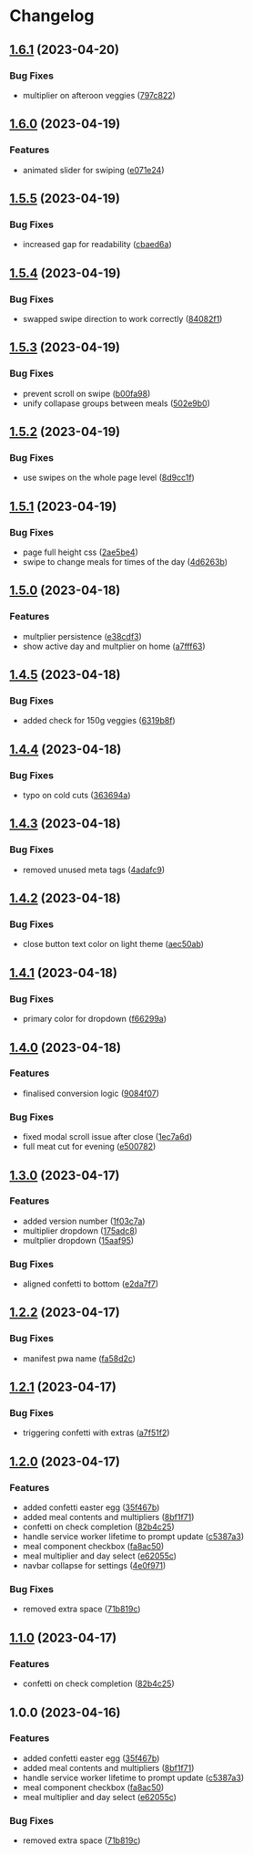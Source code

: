 # Changelog

## [1.6.1](https://github.com/opazupa/cracker-app/compare/v1.6.0...v1.6.1) (2023-04-20)


### Bug Fixes

* multiplier on afteroon veggies ([797c822](https://github.com/opazupa/cracker-app/commit/797c8222a5a4218af30be8fc9e3d89baca492ccc))

## [1.6.0](https://github.com/opazupa/cracker-app/compare/v1.5.5...v1.6.0) (2023-04-19)


### Features

* animated slider for swiping ([e071e24](https://github.com/opazupa/cracker-app/commit/e071e24732a77feef80b5f632e0f88c3786d4b0d))

## [1.5.5](https://github.com/opazupa/cracker-app/compare/v1.5.4...v1.5.5) (2023-04-19)


### Bug Fixes

* increased gap for readability ([cbaed6a](https://github.com/opazupa/cracker-app/commit/cbaed6af74dfae7fba1572fac51ac34048a0138b))

## [1.5.4](https://github.com/opazupa/cracker-app/compare/v1.5.3...v1.5.4) (2023-04-19)


### Bug Fixes

* swapped swipe direction to work correctly ([84082f1](https://github.com/opazupa/cracker-app/commit/84082f14c4dc37c7398c0f8a84ce07c2a07f836c))

## [1.5.3](https://github.com/opazupa/cracker-app/compare/v1.5.2...v1.5.3) (2023-04-19)


### Bug Fixes

* prevent scroll on swipe ([b00fa98](https://github.com/opazupa/cracker-app/commit/b00fa98cb2ec34e873dff0d4e8913b023a17ea18))
* unify collapase groups between meals ([502e9b0](https://github.com/opazupa/cracker-app/commit/502e9b06b9ca689dfa33005995a6805a943fe3fe))

## [1.5.2](https://github.com/opazupa/cracker-app/compare/v1.5.1...v1.5.2) (2023-04-19)


### Bug Fixes

* use swipes on the whole page level ([8d9cc1f](https://github.com/opazupa/cracker-app/commit/8d9cc1f944ce9a217ac0016ccd572036482c8a82))

## [1.5.1](https://github.com/opazupa/cracker-app/compare/v1.5.0...v1.5.1) (2023-04-19)


### Bug Fixes

* page full height css ([2ae5be4](https://github.com/opazupa/cracker-app/commit/2ae5be40e8c6b37d4e4ef2b6398d80958bd21b54))
* swipe to change meals for times of the day ([4d6263b](https://github.com/opazupa/cracker-app/commit/4d6263bd523b9abbcdbb7169d956b5b0b3713ac0))

## [1.5.0](https://github.com/opazupa/cracker-app/compare/v1.4.5...v1.5.0) (2023-04-18)


### Features

* multplier persistence ([e38cdf3](https://github.com/opazupa/cracker-app/commit/e38cdf3c1dc406601b45d1587146323de8c3c0b5))
* show active day and multplier on home ([a7fff63](https://github.com/opazupa/cracker-app/commit/a7fff63cff0522c6d61cf4c3e271ed15e5194e7a))

## [1.4.5](https://github.com/opazupa/cracker-app/compare/v1.4.4...v1.4.5) (2023-04-18)


### Bug Fixes

* added check for 150g veggies ([6319b8f](https://github.com/opazupa/cracker-app/commit/6319b8f19a0c69803c52fc537225becc11a0f1c9))

## [1.4.4](https://github.com/opazupa/cracker-app/compare/v1.4.3...v1.4.4) (2023-04-18)


### Bug Fixes

* typo on cold cuts ([363694a](https://github.com/opazupa/cracker-app/commit/363694a71be6431e01bbf846bdfb34889d5d28ca))

## [1.4.3](https://github.com/opazupa/cracker-app/compare/v1.4.2...v1.4.3) (2023-04-18)


### Bug Fixes

* removed unused meta tags ([4adafc9](https://github.com/opazupa/cracker-app/commit/4adafc92ceb1e648efa1f6eb6a893c48ab5acc68))

## [1.4.2](https://github.com/opazupa/cracker-app/compare/v1.4.1...v1.4.2) (2023-04-18)


### Bug Fixes

* close button text color on light theme ([aec50ab](https://github.com/opazupa/cracker-app/commit/aec50abcdee3fedd98a705f0d67b351a0a930122))

## [1.4.1](https://github.com/opazupa/cracker-app/compare/v1.4.0...v1.4.1) (2023-04-18)


### Bug Fixes

* primary color for dropdown ([f66299a](https://github.com/opazupa/cracker-app/commit/f66299a6428a6bd48e1a1422e6330fd163f29c18))

## [1.4.0](https://github.com/opazupa/cracker-app/compare/v1.3.0...v1.4.0) (2023-04-18)


### Features

* finalised conversion logic ([9084f07](https://github.com/opazupa/cracker-app/commit/9084f0746e4a9e351f296b0248b813f421a285f2))


### Bug Fixes

* fixed modal scroll issue after close ([1ec7a6d](https://github.com/opazupa/cracker-app/commit/1ec7a6d698cb2855cadc217f770f3bd22bbb3c7c))
* full meat cut for evening ([e500782](https://github.com/opazupa/cracker-app/commit/e50078262f5b51a67c55e5e0f7802a7a5f7023dc))

## [1.3.0](https://github.com/opazupa/cracker-app/compare/v1.2.2...v1.3.0) (2023-04-17)


### Features

* added version number ([1f03c7a](https://github.com/opazupa/cracker-app/commit/1f03c7ab7376d5a0cf17890830fd3c4fab78bbff))
* multiplier dropdown ([175adc8](https://github.com/opazupa/cracker-app/commit/175adc8656a44ef2aac5fa0d9d9e42e04f883dc7))
* multplier dropdown ([15aaf95](https://github.com/opazupa/cracker-app/commit/15aaf952c2d4bb4394bcb25e0e3444d08f2a68e6))


### Bug Fixes

* aligned confetti to bottom ([e2da7f7](https://github.com/opazupa/cracker-app/commit/e2da7f7fc33127a0d7d1476f53f9528e7ba4c50b))

## [1.2.2](https://github.com/opazupa/cracker-app/compare/v1.2.1...v1.2.2) (2023-04-17)


### Bug Fixes

* manifest pwa name ([fa58d2c](https://github.com/opazupa/cracker-app/commit/fa58d2c7610848ca8c5b19f697f1979a5c84d4d9))

## [1.2.1](https://github.com/opazupa/cracker-app/compare/v1.2.0...v1.2.1) (2023-04-17)


### Bug Fixes

* triggering confetti with extras ([a7f51f2](https://github.com/opazupa/cracker-app/commit/a7f51f25958ce3b1ca31c2204a68ddc3e63c1965))

## [1.2.0](https://github.com/opazupa/cracker-app/compare/v1.1.0...v1.2.0) (2023-04-17)


### Features

* added confetti easter egg ([35f467b](https://github.com/opazupa/cracker-app/commit/35f467b3205514a4817deb44c8f0b1020062b9c7))
* added meal contents and multipliers ([8bf1f71](https://github.com/opazupa/cracker-app/commit/8bf1f7166e5e5c62cdac074ceb9b0a62fdcf0ec5))
* confetti on check completion ([82b4c25](https://github.com/opazupa/cracker-app/commit/82b4c2522403733ba9f43bfe209b107daa4989e6))
* handle service worker lifetime to prompt update ([c5387a3](https://github.com/opazupa/cracker-app/commit/c5387a3e771f4c8e1b892f23621b3aa16ee880a1))
* meal component checkbox ([fa8ac50](https://github.com/opazupa/cracker-app/commit/fa8ac50f6144172aab8ea9b5215097c45bc035f2))
* meal multiplier and day select ([e62055c](https://github.com/opazupa/cracker-app/commit/e62055cee40cf4d0cc35509e3bc89d358f9f2246))
* navbar collapse for settings ([4e0f971](https://github.com/opazupa/cracker-app/commit/4e0f971164234decaa86fb5d27edee1a06c76bc8))


### Bug Fixes

* removed extra space ([71b819c](https://github.com/opazupa/cracker-app/commit/71b819c5070797d2d536962a595f99d1b9301a32))

## [1.1.0](https://github.com/opazupa/cracker-app/compare/v1.0.0...v1.1.0) (2023-04-17)


### Features

* confetti on check completion ([82b4c25](https://github.com/opazupa/cracker-app/commit/82b4c2522403733ba9f43bfe209b107daa4989e6))

## 1.0.0 (2023-04-16)


### Features

* added confetti easter egg ([35f467b](https://github.com/opazupa/cracker-app/commit/35f467b3205514a4817deb44c8f0b1020062b9c7))
* added meal contents and multipliers ([8bf1f71](https://github.com/opazupa/cracker-app/commit/8bf1f7166e5e5c62cdac074ceb9b0a62fdcf0ec5))
* handle service worker lifetime to prompt update ([c5387a3](https://github.com/opazupa/cracker-app/commit/c5387a3e771f4c8e1b892f23621b3aa16ee880a1))
* meal component checkbox ([fa8ac50](https://github.com/opazupa/cracker-app/commit/fa8ac50f6144172aab8ea9b5215097c45bc035f2))
* meal multiplier and day select ([e62055c](https://github.com/opazupa/cracker-app/commit/e62055cee40cf4d0cc35509e3bc89d358f9f2246))


### Bug Fixes

* removed extra space ([71b819c](https://github.com/opazupa/cracker-app/commit/71b819c5070797d2d536962a595f99d1b9301a32))
